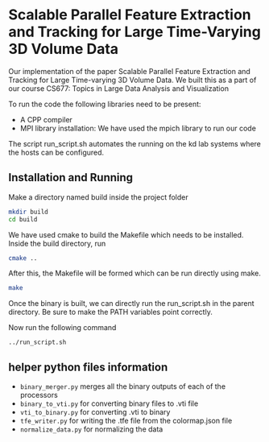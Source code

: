 # Scalable Parallel Feature Extraction and Tracking for Large Time-Varying 3D Volume Data
Our implementation of the paper Scalable Parallel Feature Extraction and Tracking for Large Time-varying 3D Volume Data. We built this as a part of our course CS677: Topics in Large Data Analysis and Visualization

To run the code the following libraries need to be present:
  - A CPP compiler
  - MPI library installation: We have used the mpich library to run our code

The script run_script.sh automates the running on the kd lab systems where the hosts can be configured.

## Installation and Running

Make a directory named build inside the project folder

```bash
mkdir build
cd build
```

We have used cmake to build the Makefile which needs to be installed. Inside the build directory, run
```bash 
cmake ..
```

After this, the Makefile will be formed which can be run directly using make.
```bash 
make
```

Once the binary is built, we can directly run the run_script.sh in the parent directory. Be sure to make the PATH variables point correctly.

Now run the following command

```
../run_script.sh
```

## helper python files information

- `binary_merger.py` merges all the binary outputs of each of the processors
- `binary_to_vti.py` for converting binary files to .vti file
- `vti_to_binary.py` for converting .vti to binary
- `tfe_writer.py` for writing the .tfe file from the colormap.json file
- `normalize_data.py` for normalizing the data

